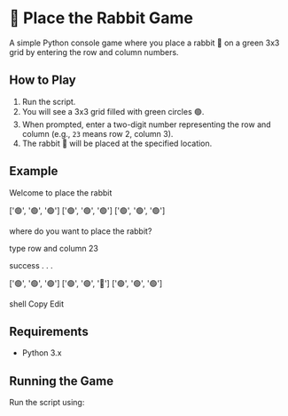 # 🐇 Place the Rabbit Game

A simple Python console game where you place a rabbit 🐇 on a green 3x3 grid by entering the row and column numbers.

## How to Play

1. Run the script.
2. You will see a 3x3 grid filled with green circles 🟢.
3. When prompted, enter a two-digit number representing the row and column (e.g., `23` means row 2, column 3).
4. The rabbit 🐇 will be placed at the specified location.

## Example

Welcome to place the rabbit

['🟢', '🟢', '🟢']
['🟢', '🟢', '🟢']
['🟢', '🟢', '🟢']

where do you want to place the rabbit?

type row and column 23

success . . .

['🟢', '🟢', '🟢']
['🟢', '🟢', '🐇']
['🟢', '🟢', '🟢']

shell
Copy
Edit

## Requirements

- Python 3.x

## Running the Game

Run the script using:

```bash
